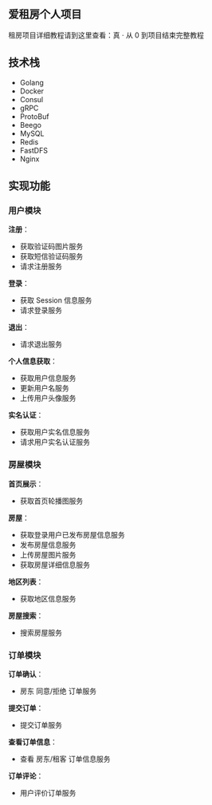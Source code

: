 ## 爱租房个人项目

租房项目详细教程请到这里查看：真 · 从 0 到项目结束完整教程



## 技术栈

- Golang
- Docker
- Consul
- gRPC
- ProtoBuf
- Beego
- MySQL
- Redis
- FastDFS
- Nginx

## 实现功能

### 用户模块

**注册**：

- 获取验证码图片服务
- 获取短信验证码服务
- 请求注册服务

**登录**：

- 获取 Session 信息服务
- 请求登录服务

**退出**：

- 请求退出服务

**个人信息获取**：

- 获取用户信息服务
- 更新用户名服务
- 上传用户头像服务

**实名认证**：

- 获取用户实名信息服务
- 请求用户实名认证服务

### 房屋模块

**首页展示**：

- 获取首页轮播图服务

**房屋**：

- 获取登录用户已发布房屋信息服务
- 发布房屋信息服务
- 上传房屋图片服务
- 获取房屋详细信息服务

**地区列表**：

- 获取地区信息服务

**房屋搜索**：

- 搜索房屋服务

### 订单模块

**订单确认**：

- 房东 同意/拒绝 订单服务

**提交订单**：

- 提交订单服务

**查看订单信息**：

- 查看 房东/租客 订单信息服务

**订单评论**：

- 用户评价订单服务

